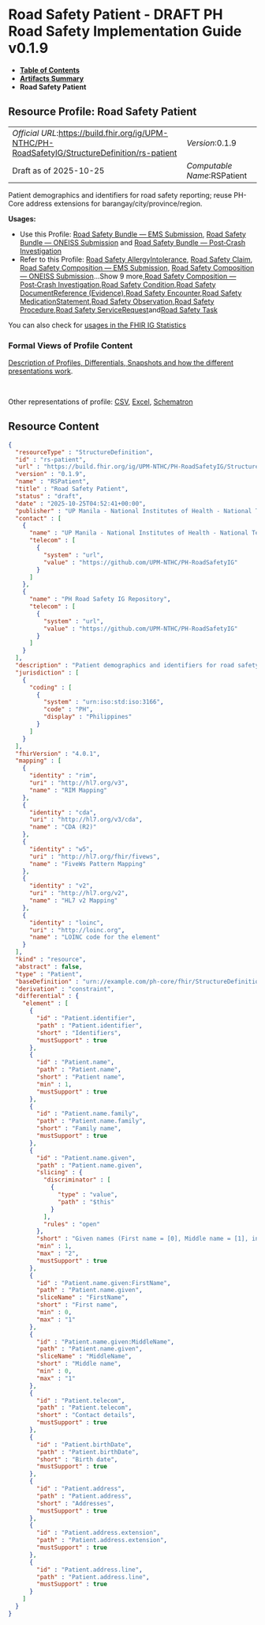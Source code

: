 # Road Safety Patient - DRAFT PH Road Safety Implementation Guide v0.1.9

* [**Table of Contents**](toc.md)
* [**Artifacts Summary**](artifacts.md)
* **Road Safety Patient**

## Resource Profile: Road Safety Patient 

| | |
| :--- | :--- |
| *Official URL*:https://build.fhir.org/ig/UPM-NTHC/PH-RoadSafetyIG/StructureDefinition/rs-patient | *Version*:0.1.9 |
| Draft as of 2025-10-25 | *Computable Name*:RSPatient |

 
Patient demographics and identifiers for road safety reporting; reuse PH-Core address extensions for barangay/city/province/region. 

**Usages:**

* Use this Profile: [Road Safety Bundle — EMS Submission](StructureDefinition-rs-bundle-ems.md), [Road Safety Bundle — ONEISS Submission](StructureDefinition-rs-bundle-oneiss.md) and [Road Safety Bundle — Post‑Crash Investigation](StructureDefinition-rs-bundle-postcrash.md)
* Refer to this Profile: [Road Safety AllergyIntolerance](StructureDefinition-rs-allergy-intolerance.md), [Road Safety Claim](StructureDefinition-rs-claim.md), [Road Safety Composition — EMS Submission](StructureDefinition-rs-composition-ems.md), [Road Safety Composition — ONEISS Submission](StructureDefinition-rs-composition-oneiss.md)...Show 9 more,[Road Safety Composition — Post‑Crash Investigation](StructureDefinition-rs-composition-postcrash.md),[Road Safety Condition](StructureDefinition-rs-condition.md),[Road Safety DocumentReference (Evidence)](StructureDefinition-rs-document-reference.md),[Road Safety Encounter](StructureDefinition-rs-encounter.md),[Road Safety MedicationStatement](StructureDefinition-rs-medication-statement.md),[Road Safety Observation](StructureDefinition-rs-observation.md),[Road Safety Procedure](StructureDefinition-rs-procedure.md),[Road Safety ServiceRequest](StructureDefinition-rs-service-request.md)and[Road Safety Task](StructureDefinition-rs-task.md)

You can also check for [usages in the FHIR IG Statistics](https://packages2.fhir.org/xig/example.fhir.ph.roadsafety|current/StructureDefinition/rs-patient)

### Formal Views of Profile Content

 [Description of Profiles, Differentials, Snapshots and how the different presentations work](http://build.fhir.org/ig/FHIR/ig-guidance/readingIgs.html#structure-definitions). 

 

Other representations of profile: [CSV](StructureDefinition-rs-patient.csv), [Excel](StructureDefinition-rs-patient.xlsx), [Schematron](StructureDefinition-rs-patient.sch) 



## Resource Content

```json
{
  "resourceType" : "StructureDefinition",
  "id" : "rs-patient",
  "url" : "https://build.fhir.org/ig/UPM-NTHC/PH-RoadSafetyIG/StructureDefinition/rs-patient",
  "version" : "0.1.9",
  "name" : "RSPatient",
  "title" : "Road Safety Patient",
  "status" : "draft",
  "date" : "2025-10-25T04:52:41+00:00",
  "publisher" : "UP Manila - National Institutes of Health - National Telehealth Center",
  "contact" : [
    {
      "name" : "UP Manila - National Institutes of Health - National Telehealth Center",
      "telecom" : [
        {
          "system" : "url",
          "value" : "https://github.com/UPM-NTHC/PH-RoadSafetyIG"
        }
      ]
    },
    {
      "name" : "PH Road Safety IG Repository",
      "telecom" : [
        {
          "system" : "url",
          "value" : "https://github.com/UPM-NTHC/PH-RoadSafetyIG"
        }
      ]
    }
  ],
  "description" : "Patient demographics and identifiers for road safety reporting; reuse PH-Core address extensions for barangay/city/province/region.",
  "jurisdiction" : [
    {
      "coding" : [
        {
          "system" : "urn:iso:std:iso:3166",
          "code" : "PH",
          "display" : "Philippines"
        }
      ]
    }
  ],
  "fhirVersion" : "4.0.1",
  "mapping" : [
    {
      "identity" : "rim",
      "uri" : "http://hl7.org/v3",
      "name" : "RIM Mapping"
    },
    {
      "identity" : "cda",
      "uri" : "http://hl7.org/v3/cda",
      "name" : "CDA (R2)"
    },
    {
      "identity" : "w5",
      "uri" : "http://hl7.org/fhir/fivews",
      "name" : "FiveWs Pattern Mapping"
    },
    {
      "identity" : "v2",
      "uri" : "http://hl7.org/v2",
      "name" : "HL7 v2 Mapping"
    },
    {
      "identity" : "loinc",
      "uri" : "http://loinc.org",
      "name" : "LOINC code for the element"
    }
  ],
  "kind" : "resource",
  "abstract" : false,
  "type" : "Patient",
  "baseDefinition" : "urn://example.com/ph-core/fhir/StructureDefinition/ph-core-patient",
  "derivation" : "constraint",
  "differential" : {
    "element" : [
      {
        "id" : "Patient.identifier",
        "path" : "Patient.identifier",
        "short" : "Identifiers",
        "mustSupport" : true
      },
      {
        "id" : "Patient.name",
        "path" : "Patient.name",
        "short" : "Patient name",
        "min" : 1,
        "mustSupport" : true
      },
      {
        "id" : "Patient.name.family",
        "path" : "Patient.name.family",
        "short" : "Family name",
        "mustSupport" : true
      },
      {
        "id" : "Patient.name.given",
        "path" : "Patient.name.given",
        "slicing" : {
          "discriminator" : [
            {
              "type" : "value",
              "path" : "$this"
            }
          ],
          "rules" : "open"
        },
        "short" : "Given names (First name = [0], Middle name = [1], in order)",
        "min" : 1,
        "max" : "2",
        "mustSupport" : true
      },
      {
        "id" : "Patient.name.given:FirstName",
        "path" : "Patient.name.given",
        "sliceName" : "FirstName",
        "short" : "First name",
        "min" : 0,
        "max" : "1"
      },
      {
        "id" : "Patient.name.given:MiddleName",
        "path" : "Patient.name.given",
        "sliceName" : "MiddleName",
        "short" : "Middle name",
        "min" : 0,
        "max" : "1"
      },
      {
        "id" : "Patient.telecom",
        "path" : "Patient.telecom",
        "short" : "Contact details",
        "mustSupport" : true
      },
      {
        "id" : "Patient.birthDate",
        "path" : "Patient.birthDate",
        "short" : "Birth date",
        "mustSupport" : true
      },
      {
        "id" : "Patient.address",
        "path" : "Patient.address",
        "short" : "Addresses",
        "mustSupport" : true
      },
      {
        "id" : "Patient.address.extension",
        "path" : "Patient.address.extension",
        "mustSupport" : true
      },
      {
        "id" : "Patient.address.line",
        "path" : "Patient.address.line",
        "mustSupport" : true
      }
    ]
  }
}

```
